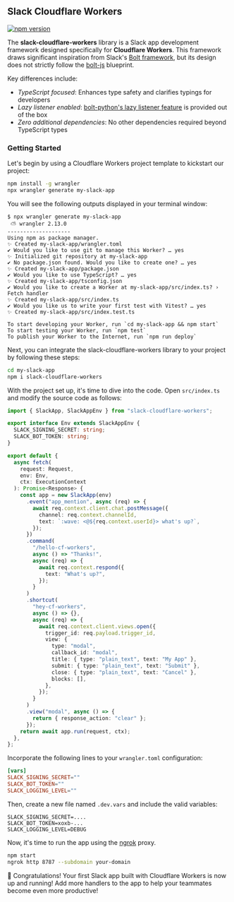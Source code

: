 ## Slack Cloudflare Workers

[![npm version](https://badge.fury.io/js/slack-cloudflare-workers.svg)](https://badge.fury.io/js/slack-cloudflare-workers) 

The **slack-cloudflare-workers** library is a Slack app development framework designed specifically for **Cloudflare Workers**. This framework draws significant inspiration from Slack's [Bolt framework](https://api.slack.com/tools/bolt), but its design does not strictly follow the [bolt-js](https://github.com/slackapi/bolt-js) blueprint.

Key differences include:

* _TypeScript focused_: Enhances type safety and clarifies typings for developers
* _Lazy listener enabled_: [bolt-python's lazy listener feature](https://slack.dev/bolt-python/concepts#lazy-listeners) is provided out of the box
* _Zero additional dependencies_: No other dependencies required beyond TypeScript types

### Getting Started

Let's begin by using a Cloudflare Workers project template to kickstart our project:

```bash
npm install -g wrangler
npx wrangler generate my-slack-app
```

You will see the following outputs displayed in your terminal window:

```
$ npx wrangler generate my-slack-app
 ⛅️ wrangler 2.13.0
--------------------
Using npm as package manager.
✨ Created my-slack-app/wrangler.toml
✔ Would you like to use git to manage this Worker? … yes
✨ Initialized git repository at my-slack-app
✔ No package.json found. Would you like to create one? … yes
✨ Created my-slack-app/package.json
✔ Would you like to use TypeScript? … yes
✨ Created my-slack-app/tsconfig.json
✔ Would you like to create a Worker at my-slack-app/src/index.ts? › Fetch handler
✨ Created my-slack-app/src/index.ts
✔ Would you like us to write your first test with Vitest? … yes
✨ Created my-slack-app/src/index.test.ts

To start developing your Worker, run `cd my-slack-app && npm start`
To start testing your Worker, run `npm test`
To publish your Worker to the Internet, run `npm run deploy`
```

Next, you can integrate the slack-cloudflare-workers library to your project by following these steps:

```bash
cd my-slack-app
npm i slack-cloudflare-workers
```

With the project set up, it's time to dive into the code. Open `src/index.ts` and modify the source code as follows:

```typescript
import { SlackApp, SlackAppEnv } from "slack-cloudflare-workers";

export interface Env extends SlackAppEnv {
  SLACK_SIGNING_SECRET: string;
  SLACK_BOT_TOKEN: string;
}

export default {
  async fetch(
    request: Request,
    env: Env,
    ctx: ExecutionContext
  ): Promise<Response> {
    const app = new SlackApp(env)
      .event("app_mention", async (req) => {
        await req.context.client.chat.postMessage({
          channel: req.context.channelId,
          text: `:wave: <@${req.context.userId}> what's up?`,
        });
      })
      .command(
        "/hello-cf-workers",
        async () => "Thanks!",
        async (req) => {
          await req.context.respond({
            text: "What's up?",
          });
        }
      )
      .shortcut(
        "hey-cf-workers",
        async () => {},
        async (req) => {
          await req.context.client.views.open({
            trigger_id: req.payload.trigger_id,
            view: {
              type: "modal",
              callback_id: "modal",
              title: { type: "plain_text", text: "My App" },
              submit: { type: "plain_text", text: "Submit" },
              close: { type: "plain_text", text: "Cancel" },
              blocks: [],
            },
          });
        }
      )
      .view("modal", async () => {
        return { response_action: "clear" };
      });
    return await app.run(request, ctx);
  },
};
```

Incorporate the following lines to your `wrangler.toml` configuration:

```toml
[vars]
SLACK_SIGNING_SECRET=""
SLACK_BOT_TOKEN=""
SLACK_LOGGING_LEVEL=""
```

Then, create a new file named `.dev.vars` and include the valid variables:

```
SLACK_SIGNING_SECRET=....
SLACK_BOT_TOKEN=xoxb-...
SLACK_LOGGING_LEVEL=DEBUG
```

Now, it's time to run the app using the [ngrok](https://ngrok.com/) proxy.

```bash
npm start
ngrok http 8787 --subdomain your-domain
```

:tada: Congratulations! Your first Slack app built with Cloudflare Workers is now up and running! Add more handlers to the app to help your teammates become even more productive! 